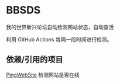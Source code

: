 # BBSDS

我的世界新兴论坛自动检测网站状态，自动查活

利用 GitHub Actions 每隔一段时间进行检测。

## 依赖/引用的项目

[PingWebSite](https://github.com/SeriaWei/PingWebSite) 检测网站是否在线
